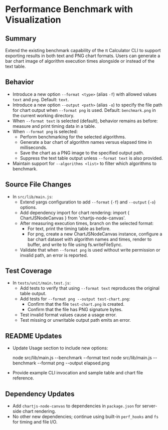 # Performance Benchmark with Visualization

## Summary
Extend the existing benchmark capability of the π Calculator CLI to support exporting results in both text and PNG chart formats. Users can generate a bar chart image of algorithm execution times alongside or instead of the text table.

## Behavior

- Introduce a new option `--format <type>` (alias `-f`) with allowed values `text` and `png`. Default: `text`.
- Introduce a new option `--output <path>` (alias `-o`) to specify the file path for chart output when `--format png` is used. Default: `benchmark.png` in the current working directory.
- When `--format text` is selected (default), behavior remains as before: measure and print timing data in a table.
- When `--format png` is selected:
  - Perform benchmarking for the selected algorithms.
  - Generate a bar chart of algorithm names versus elapsed time in milliseconds.
  - Save the chart as a PNG image to the specified output path.
  - Suppress the text table output unless `--format text` is also provided.
- Maintain support for `--algorithms <list>` to filter which algorithms to benchmark.

## Source File Changes

- In `src/lib/main.js`:
  - Extend yargs configuration to add `--format` (`-f`) and `--output` (`-o`) options.
  - Add dependency import for chart rendering: import { ChartJSNodeCanvas } from 'chartjs-node-canvas'.
  - After measuring execution times, branch on the selected format:
    - For text, print the timing table as before.
    - For png, create a new ChartJSNodeCanvas instance, configure a bar chart dataset with algorithm names and times, render to buffer, and write to file using fs.writeFileSync.
  - Validate that when `--format png` is used without write permission or invalid path, an error is reported.

## Test Coverage

- In `tests/unit/main.test.js`:
  - Add tests to verify that using `--format text` reproduces the original table output.
  - Add tests for `--format png --output test-chart.png`:
    - Confirm that the file `test-chart.png` is created.
    - Confirm that the file has PNG signature bytes.
  - Test invalid format values cause a usage error.
  - Test missing or unwritable output path emits an error.

## README Updates

- Update Usage section to include new options:

  node src/lib/main.js --benchmark --format text
  node src/lib/main.js --benchmark --format png --output elapsed.png

- Provide example CLI invocation and sample table and chart file reference.

## Dependency Updates

- Add `chartjs-node-canvas` to dependencies in `package.json` for server-side chart rendering.
- No other new dependencies; continue using built-in `perf_hooks` and `fs` for timing and file I/O.